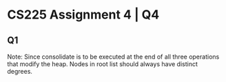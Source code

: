 # CS225 Assignment 4 | Q4
## Q1
Note: Since consolidate is to be executed at the end of all three operations that modify the heap. Nodes in root list should always have distinct degrees.


